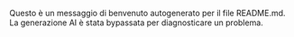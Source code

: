 Questo è un messaggio di benvenuto autogenerato per il file README.md.
La generazione AI è stata bypassata per diagnosticare un problema.